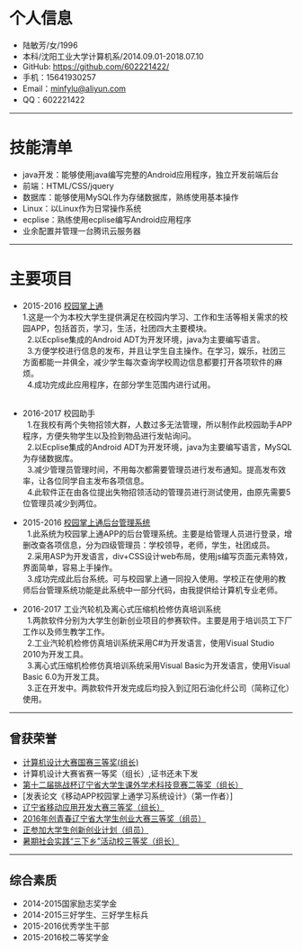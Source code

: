 # 个人信息
- 陆敏芳/女/1996
- 本科/沈阳工业大学计算机系/2014.09.01-2018.07.10
- GitHub: https://github.com/602221422/
- 手机：15641930257
- Email：minfylu@aliyun.com
- QQ：602221422

---

# 技能清单
 - java开发：能够使用java编写完整的Android应用程序，独立开发前端后台
 - 前端：HTML/CSS/jquery
 - 数据库：能够使用MySQL作为存储数据库，熟练使用基本操作
 - Linux：以Linux作为日常操作系统
 - ecplise：熟练使用ecplise编写Android应用程序
 - 业余配置并管理一台腾讯云服务器

---

# 主要项目

 - 2015-2016 [校园掌上通](https://github.com/602221422/Campus-APP)  
   1.这是一个为本校大学生提供满足在校园内学习、工作和生活等相关需求的校园APP，包括首页，学习，生活，社团四大主要模块。  
   2.以Ecplise集成的Android ADT为开发环境，java为主要编写语言。  
   3.方便学校进行信息的发布，并且让学生自主操作。在学习，娱乐，社团三方面都能一并俱全，减少学生每次查询学校周边信息都要打开各项软件的麻烦。  
   4.成功完成此应用程序，在部分学生范围内进行试用。  
     
 - 2016-2017 校园助手  
   1.在我校有两个失物招领大群，人数过多无法管理，所以制作此校园助手APP程序，方便失物学生以及捡到物品进行发帖询问。  
   2.以Ecplise集成的Android ADT为开发环境，java为主要编写语言，MySQL为存储数据库。  
   3.减少管理员管理时间，不用每次都需要管理员进行发布通知。提高发布效率，让各位同学自主发布各项信息。  
   4.此软件正在由各位提出失物招领活动的管理员进行测试使用，由原先需要5位管理员减少到两位。  
 
 - 2015-2016 [校园掌上通后台管理系统](https://github.com/602221422/back-stage-management)  
   1.此系统为校园掌上通APP的后台管理系统。主要是给管理人员进行登录，增删改查各项信息，分为四级管理员：学校领导，老师，学生，社团成员。  
   2.采用ASP为开发语言，div+CSS设计web布局，使用js编写页面元素特效，界面简单，容易上手操作。  
   3.成功完成此后台系统。可与校园掌上通一同投入使用。学校正在使用的教师后台管理系统功能是此系统中一部分代码，由我提供给计算机专业老师。
   
 - 2016-2017 工业汽轮机及离心式压缩机检修仿真培训系统  
   1.两款软件分别为大学生创新创业项目的参赛软件。主要是用于培训员工下厂工作以及师生教学工作。  
   2.工业汽轮机检修仿真培训系统采用C#为开发语言，使用Visual Studio 2010为开发工具。  
   3.离心式压缩机检修仿真培训系统采用Visual Basic为开发语言，使用Visual Basic 6.0为开发工具。  
   3.正在开发中。两款软件开发完成后均投入到辽阳石油化纤公司（简称辽化）使用。  
  
---

## 曾获荣誉

 - [计算机设计大赛国赛三等奖(组长)](https://github.com/602221422/img/blob/master/image/%E8%AE%A1%E7%AE%97%E6%9C%BA%E8%AE%BE%E8%AE%A1%E5%A4%A7%E8%B5%9B%E5%9B%BD%E8%B5%9B%E4%B8%89%E7%AD%89%E5%A5%96.JPG)
 - 计算机设计大赛省赛一等奖（组长）,证书还未下发  
 - [第十二届挑战杯辽宁省大学生课外学术科技竞赛二等奖（组长）](https://github.com/602221422/img/blob/master/image/%E6%8C%91%E6%88%98%E6%9D%AF%E7%9C%81%E8%B5%9B%E4%BA%8C%E7%AD%89%E5%A5%96.JPG)
 - [发表论文《移动APP校园掌上通学习系统设计》（第一作者）]
 - [辽宁省移动应用开发大赛三等奖（组长）](https://github.com/602221422/img/blob/master/image/%E7%A7%BB%E5%8A%A8%E5%BC%80%E5%8F%91%E5%BA%94%E7%94%A8%E5%A4%A7%E8%B5%9B%E7%9C%81%E8%B5%9B%E4%B8%89%E7%AD%89%E5%A5%96.JPG)
 - [2016年创青春辽宁省大学生创业大赛三等奖（组员）](https://github.com/602221422/img/blob/master/image/%E5%88%9B%E9%9D%92%E6%98%A5%E5%A4%A7%E5%AD%A6%E7%94%9F%E5%88%9B%E4%B8%9A%E5%A4%A7%E8%B5%9B%E7%9C%81%E8%B5%9B%E4%B8%89%E7%AD%89%E5%A5%96.JPG)
 - [正参加大学生创新创业计划（组员）]()
 - [暑期社会实践“三下乡”活动校三等奖（组长）](https://github.com/602221422/img/blob/master/image/%E6%A0%A1%E8%B5%9B%E6%9A%91%E6%9C%9F%E5%AE%9E%E8%B7%B5%E4%B8%89%E7%AD%89%E5%A5%96.JPG)

---

 ## 综合素质

 - 2014-2015国家励志奖学金
 - 2014-2015三好学生、三好学生标兵
 - 2015-2016优秀学生干部
 - 2015-2016校二等奖学金
